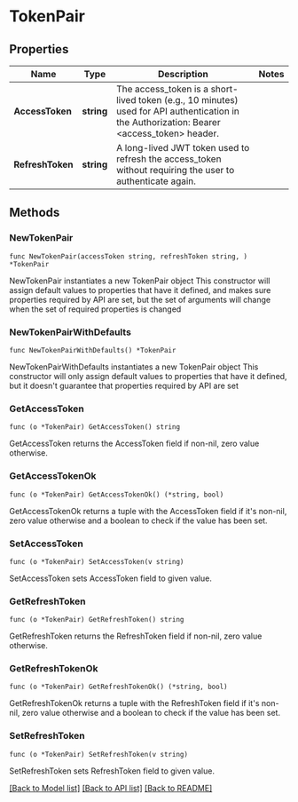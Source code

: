 # TokenPair

## Properties

Name | Type | Description | Notes
------------ | ------------- | ------------- | -------------
**AccessToken** | **string** | The access_token is a short-lived token (e.g., 10 minutes) used for API authentication in the Authorization: Bearer &lt;access_token&gt; header. | 
**RefreshToken** | **string** | A long-lived JWT token used to refresh the access_token without requiring the user to authenticate again. | 

## Methods

### NewTokenPair

`func NewTokenPair(accessToken string, refreshToken string, ) *TokenPair`

NewTokenPair instantiates a new TokenPair object
This constructor will assign default values to properties that have it defined,
and makes sure properties required by API are set, but the set of arguments
will change when the set of required properties is changed

### NewTokenPairWithDefaults

`func NewTokenPairWithDefaults() *TokenPair`

NewTokenPairWithDefaults instantiates a new TokenPair object
This constructor will only assign default values to properties that have it defined,
but it doesn't guarantee that properties required by API are set

### GetAccessToken

`func (o *TokenPair) GetAccessToken() string`

GetAccessToken returns the AccessToken field if non-nil, zero value otherwise.

### GetAccessTokenOk

`func (o *TokenPair) GetAccessTokenOk() (*string, bool)`

GetAccessTokenOk returns a tuple with the AccessToken field if it's non-nil, zero value otherwise
and a boolean to check if the value has been set.

### SetAccessToken

`func (o *TokenPair) SetAccessToken(v string)`

SetAccessToken sets AccessToken field to given value.


### GetRefreshToken

`func (o *TokenPair) GetRefreshToken() string`

GetRefreshToken returns the RefreshToken field if non-nil, zero value otherwise.

### GetRefreshTokenOk

`func (o *TokenPair) GetRefreshTokenOk() (*string, bool)`

GetRefreshTokenOk returns a tuple with the RefreshToken field if it's non-nil, zero value otherwise
and a boolean to check if the value has been set.

### SetRefreshToken

`func (o *TokenPair) SetRefreshToken(v string)`

SetRefreshToken sets RefreshToken field to given value.



[[Back to Model list]](../README.md#documentation-for-models) [[Back to API list]](../README.md#documentation-for-api-endpoints) [[Back to README]](../README.md)


